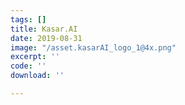 ```yaml
---
tags: []
title: Kasar.AI
date: 2019-08-31
image: "/asset.kasarAI_logo_1@4x.png"
excerpt: ''
code: ''
download: ''

---
```

